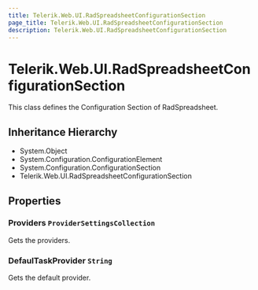 ```yaml
---
title: Telerik.Web.UI.RadSpreadsheetConfigurationSection
page_title: Telerik.Web.UI.RadSpreadsheetConfigurationSection
description: Telerik.Web.UI.RadSpreadsheetConfigurationSection
---
```


# Telerik.Web.UI.RadSpreadsheetConfigurationSection

This class defines the Configuration Section of RadSpreadsheet.

## Inheritance Hierarchy

* System.Object
* System.Configuration.ConfigurationElement
* System.Configuration.ConfigurationSection
* Telerik.Web.UI.RadSpreadsheetConfigurationSection

## Properties

###  Providers `ProviderSettingsCollection`

Gets the providers.

###  DefaulTaskProvider `String`

Gets the default provider.

